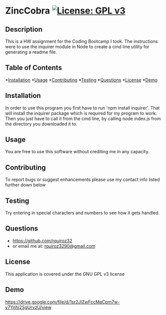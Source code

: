 # ZincCobra         [![License: GPL v3](https://img.shields.io/badge/License-GPLv3-blue.svg)](https://www.gnu.org/licenses/gpl-3.0)
## Description
This is a HW assignment for the Coding Bootcamp I took. The instructions were to use the inquirer module in Node to create a cmd line utility for generating a readme file. 

## Table of Contents

*[Installation](#installation)
*[Usage](#usage)
*[Contributing](#Contributing)
*[Testing](#Testing)
*[Questions](#Questions)
*[License](#License)
*[Demo](#Demo)


## Installation
In order to use this program you first have to run 'npm install inquirer'. That will install the inquirer package which is required for my program to work. Then you just have to call it from the cmd line, by calling node index.js from the directory you downloaded it to.

## Usage
You are free to use this software without crediting me in any capacity.

## Contributing
To report bugs or suggest enhancements please use my contact info listed further down below

## Testing
Try entering in special characters and numbers to see how it gets handled.

## Questions
* https://github.com/rquiroz32
* or email me at: rquiroz3290@gmail.com

## License
This application is covered under the GNU GPL v3 license 

## Demo
https://drive.google.com/file/d/1sr2JlZwFccMaCpm7w-y7Ynhj2SgUrvzU/view
